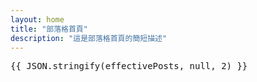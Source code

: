 ```yaml
---
layout: home
title: "部落格首頁"
description: "這是部落格首頁的簡短描述"
---
```

<pre>{{ JSON.stringify(effectivePosts, null, 2) }}</pre>

<script setup>
import { ref, computed, nextTick, onMounted } from 'vue'
import { data as allPosts } from '../.vitepress/theme/posts.data.ts'

function formatDateExactlyLikePostPage(dateStringInput) {
  if (dateStringInput === null || dateStringInput === undefined) return '';
  const dateString = String(dateStringInput).trim();
  if (!dateString) return '';
  const containsTimeChars = dateString.includes(':');
  const date = new Date(dateString);
  if (isNaN(date.getTime())) return '';
  const hasSpecifiedTime = containsTimeChars;
  const twDate = new Date(date.toLocaleString('en-US', { timeZone: 'Asia/Taipei' }));
  if (isNaN(twDate.getTime())) return '';
  const yyyy = twDate.getFullYear();
  const mm = String(twDate.getMonth() + 1).padStart(2, '0');
  const dd = String(twDate.getDate()).padStart(2, '0');
  if (hasSpecifiedTime) {
    const hh = String(twDate.getHours()).padStart(2, '0');
    const min = String(twDate.getMinutes()).padStart(2, '0');
    return `${yyyy}-${mm}-${dd} ${hh}:${min}`;
  } else {
    return `${yyyy}-${mm}-${dd}`;
  }
}

const postsPerPage = 10
const currentPage = ref(1)
const clientPosts = ref([])

const effectivePosts = computed(() => {
  const posts = import.meta.env.SSR ? allPosts : clientPosts.value
  // 只檢查 post.url，完全不理會 title
  return Array.isArray(posts)
    ? posts.filter(p => !!p && typeof p.url === 'string' && p.url)
    : []
})

const totalPages = computed(() => Math.ceil(effectivePosts.value.length / postsPerPage))

const paginatedPosts = computed(() => {
  return effectivePosts.value.slice(
    (currentPage.value - 1) * postsPerPage,
    (currentPage.value - 1) * postsPerPage + postsPerPage
  )
})

const goToPage = (page) => {
  if (page >= 1 && page <= totalPages.value) {
    currentPage.value = page
    if (!import.meta.env.SSR) {
      nextTick(() => window.scrollTo({ top: 0, behavior: 'smooth' }))
    }
  }
}

const pageNumbers = computed(() => {
  const pages = []
  for (let i = 1; i <= totalPages.value; i++) pages.push(i)
  return pages
})

onMounted(() => {
  if (!import.meta.env.SSR) clientPosts.value = allPosts
})
</script>

<template>
  <div class="blog-list-container">
    <h1>部落格文章</h1>

    <div v-if="paginatedPosts.length > 0" class="post-cards-wrapper">
      <div v-for="post in paginatedPosts" :key="post.url" class="post-card">
        <a :href="post.url || '#'" class="post-link">
          <div class="post-image-wrapper">
            <img :src="post.image || '/blog_no_image.svg'" alt="部落格封面" class="post-image" />
          </div>
          <div class="post-content">
            <!-- 完全不顯示 title，改顯示網址最後一段當作標題 -->
            <h2 class="post-title">
              {{ post.url.split('/').filter(Boolean).pop() }}
            </h2>
            <p v-if="post.date" class="post-date">
              <time :datetime="post.date">{{ formatDateExactlyLikePostPage(post.date) }}</time>
            </p>
            <p v-if="post.summary" class="post-summary">{{ post.summary }}</p>
            <div v-if="post.tags && post.tags.length > 0" class="post-tags">
              <span v-for="tag in post.tags" :key="tag" class="tag">#{{ tag }}</span>
            </div>
          </div>
        </a>
      </div>
    </div>
    <div v-else class="no-posts-message">
      <p>目前沒有任何部落格文章可以顯示。</p>
      <p>請確認您的文章檔案路徑和篩選條件是否正確。</p>
    </div>

    <div v-if="totalPages > 1" class="pagination">
      <button
        :disabled="currentPage === 1"
        @click="goToPage(currentPage - 1)"
        class="pagination-button"
      >
        上一頁
      </button>
      <button
        v-for="page in pageNumbers"
        :key="page"
        @click="goToPage(page)"
        :class="['pagination-button', { active: page === currentPage }]"
      >
        {{ page }}
      </button>
      <button
        :disabled="currentPage === totalPages"
        @click="goToPage(currentPage + 1)"
        class="pagination-button"
      >
        下一頁
      </button>
    </div>
  </div>
</template>

<style scoped>
/* 樣式保持不變 */
.blog-list-container {
  max-width: 960px;
  margin: 0 auto;
  padding: 20px;
}

h1 {
  text-align: center;
  margin-bottom: 40px;
  color: var(--vp-c-text-1);
}

.post-cards-wrapper {
  display: grid;
  gap: 30px;
  grid-template-columns: repeat(auto-fill, minmax(300px, 1fr));
  margin-bottom: 40px;
}

.post-card {
  background-color: var(--vp-c-bg-soft);
  border-radius: 8px;
  box-shadow: var(--vp-shadow-1);
  overflow: hidden;
  transition: transform 0.3s ease, box-shadow 0.3s ease;
  display: flex;
  flex-direction: column;
}

.post-card.error-card {
  background-color: var(--vp-c-bg-alt);
  color: var(--vp-c-text-2);
  border: 1px dashed var(--vp-c-divider);
  text-align: center;
  padding: 20px;
}

.post-card:hover {
  transform: translateY(-5px);
  box-shadow: var(--vp-shadow-2);
}

.post-link {
  text-decoration: none;
  color: inherit;
  display: flex;
  flex-direction: column;
  height: 100%;
}

.post-image-wrapper {
  width: 100%;
  padding-top: 56.25%; /* 16:9 比例 */
  position: relative;
  overflow: hidden;
}

.post-image {
  position: absolute;
  top: 0;
  left: 0;
  width: 100%;
  height: 100%;
  object-fit: cover;
  transition: transform 0.3s ease;
}

.post-card:hover .post-image {
  transform: scale(1.05);
}

.post-content {
  padding: 20px;
  flex-grow: 1;
  display: flex;
  flex-direction: column;
}

.post-title {
  font-size: 1.5em;
  margin-top: 0;
  margin-bottom: 10px;
  color: var(--vp-c-brand-1);
  line-height: 1.3;
}

.post-date {
  font-size: 0.9em;
  color: var(--vp-c-text-2);
  margin-bottom: 15px;
}

.post-summary {
  font-size: 1em;
  color: var(--vp-c-text-1);
  line-height: 1.6;
  margin-bottom: 15px;
  flex-grow: 1;
  overflow: hidden;
  display: -webkit-box;
  -webkit-line-clamp: 3;
  -webkit-box-orient: vertical;
}

.post-tags {
  margin-top: 15px;
  display: flex;
  flex-wrap: wrap;
  gap: 8px;
}

.tag {
  background-color: var(--vp-c-badge-tip-bg);
  color: var(--vp-c-badge-tip-text);
  padding: 4px 10px;
  border-radius: 4px;
  font-size: 0.85em;
  white-space: nowrap;
}

.no-posts-message {
  text-align: center;
  padding: 50px 0;
  color: var(--vp-c-text-2);
}

.pagination {
  display: flex;
  justify-content: center;
  align-items: center;
  margin-top: 50px;
  gap: 10px;
}

.pagination-button {
  background-color: var(--vp-c-bg-soft);
  color: var(--vp-c-text-1);
  border: 1px solid var(--vp-c-divider);
  padding: 8px 15px;
  border-radius: 6px;
  cursor: pointer;
  transition: background-color 0.2s, color 0.2s, border-color 0.2s;
}

.pagination-button:hover:not(:disabled) {
  background-color: var(--vp-c-bg-alt);
  border-color: var(--vp-c-brand-1);
}

.pagination-button.active {
  background-color: var(--vp-c-brand-1);
  color: var(--vp-c-white);
  border-color: var(--vp-c-brand-1);
}

.pagination-button:disabled {
  opacity: 0.5;
  cursor: not-allowed;
}
</style>
